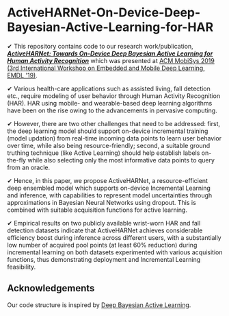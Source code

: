 # ActiveHARNet-On-Device-Deep-Bayesian-Active-Learning-for-HAR

✔ This repository contains code to our research work/publication, ***[ActiveHARNet: Towards On-Device Deep Bayesian Active Learning for Human Activity Recognition](https://arxiv.org/abs/1906.00108)*** which was presented at [ACM MobiSys 2019 (3rd International Workshop on Embedded and Mobile Deep Learning, EMDL '19)](https://www.sigmobile.org/mobisys/2019/workshops/deepmobile19/).

✔ Various health-care applications such as assisted living, fall detection etc., require modeling of user behavior through Human Activity Recognition (HAR). HAR using mobile- and wearable-based deep learning algorithms have been on the rise owing to the advancements in pervasive computing.

✔ However, there are two other challenges that need to be addressed: first, the deep learning model should support on-device incremental training (model updation) from real-time incoming data points to learn user behavior over time, while also being resource-friendly; second, a suitable ground truthing technique (like Active Learning) should help establish labels on-the-fly while also selecting only the most informative data points to query from an oracle.

✔ Hence, in this paper, we propose ActiveHARNet, a resource-efficient deep ensembled model which supports on-device Incremental Learning and inference, with capabilities to represent model uncertainties through approximations in Bayesian Neural Networks using dropout. This is combined with suitable acquisition functions for active learning.

✔ Empirical results on two publicly available wrist-worn HAR and fall detection datasets indicate that ActiveHARNet achieves considerable efficiency boost during inference across different users, with a substantially low number of acquired pool points (at least 60% reduction) during incremental learning on both datasets experimented with various acquisition functions, thus demonstrating deployment and Incremental Learning feasibility.

## Acknowledgements
Our code structure is inspired by [Deep Bayesian Active Learning](https://github.com/Riashat/Deep-Bayesian-Active-Learning).
